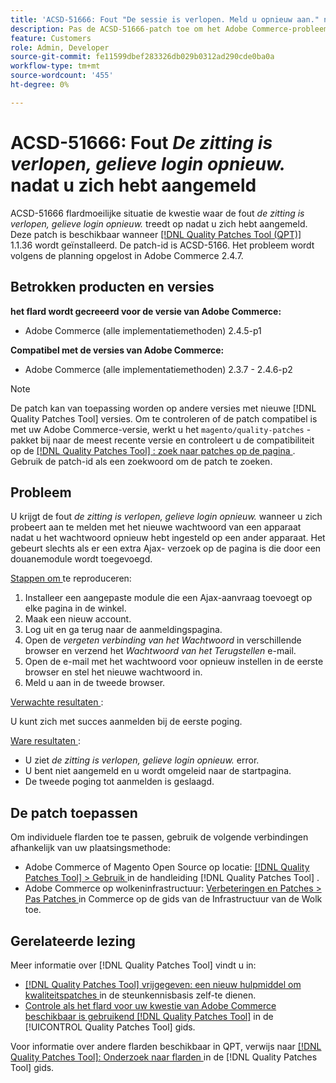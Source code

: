 ```yaml
---
title: 'ACSD-51666: Fout "De sessie is verlopen. Meld u opnieuw aan." nadat u zich hebt aangemeld'
description: Pas de ACSD-51666-patch toe om het Adobe Commerce-probleem op te lossen waarbij de fout *De sessie is verlopen. Meld u opnieuw aan.* treedt op nadat u zich hebt aangemeld.
feature: Customers
role: Admin, Developer
source-git-commit: fe11599dbef283326db029b0312ad290cde0ba0a
workflow-type: tm+mt
source-wordcount: '455'
ht-degree: 0%

---
```


# ACSD-51666: Fout *De zitting is verlopen, gelieve login opnieuw.* nadat u zich hebt aangemeld

ACSD-51666 flardmoeilijke situatie de kwestie waar de fout *de zitting is verlopen, gelieve login opnieuw.* treedt op nadat u zich hebt aangemeld. Deze patch is beschikbaar wanneer [[!DNL Quality Patches Tool (QPT)] ](https://experienceleague.adobe.com/en/docs/commerce-knowledge-base/kb/announcements/commerce-announcements/magento-quality-patches-released-new-tool-to-self-serve-quality-patches) 1.1.36 wordt geïnstalleerd. De patch-id is ACSD-5166. Het probleem wordt volgens de planning opgelost in Adobe Commerce 2.4.7.

## Betrokken producten en versies

**het flard wordt gecreeerd voor de versie van Adobe Commerce:**

* Adobe Commerce (alle implementatiemethoden) 2.4.5-p1

**Compatibel met de versies van Adobe Commerce:**

* Adobe Commerce (alle implementatiemethoden) 2.3.7 - 2.4.6-p2

>[!NOTE]
>
>De patch kan van toepassing worden op andere versies met nieuwe [!DNL Quality Patches Tool] versies. Om te controleren of de patch compatibel is met uw Adobe Commerce-versie, werkt u het `magento/quality-patches` -pakket bij naar de meest recente versie en controleert u de compatibiliteit op de [[!DNL Quality Patches Tool] : zoek naar patches op de pagina ](https://experienceleague.adobe.com/tools/commerce-quality-patches/index.html) . Gebruik de patch-id als een zoekwoord om de patch te zoeken.

## Probleem

U krijgt de fout *de zitting is verlopen, gelieve login opnieuw.* wanneer u zich probeert aan te melden met het nieuwe wachtwoord van een apparaat nadat u het wachtwoord opnieuw hebt ingesteld op een ander apparaat. Het gebeurt slechts als er een extra Ajax- verzoek op de pagina is die door een douanemodule wordt toegevoegd.

<u> Stappen om </u> te reproduceren:

1. Installeer een aangepaste module die een Ajax-aanvraag toevoegt op elke pagina in de winkel.
1. Maak een nieuw account.
1. Log uit en ga terug naar de aanmeldingspagina.
1. Open de *vergeten verbinding van het Wachtwoord* in verschillende browser en verzend het *Wachtwoord van het Terugstellen* e-mail.
1. Open de e-mail met het wachtwoord voor opnieuw instellen in de eerste browser en stel het nieuwe wachtwoord in.
1. Meld u aan in de tweede browser.

<u> Verwachte resultaten </u>:

U kunt zich met succes aanmelden bij de eerste poging.

<u> Ware resultaten </u>:

* U ziet *de zitting is verlopen, gelieve login opnieuw.* error.
* U bent niet aangemeld en u wordt omgeleid naar de startpagina.
* De tweede poging tot aanmelden is geslaagd.

## De patch toepassen

Om individuele flarden toe te passen, gebruik de volgende verbindingen afhankelijk van uw plaatsingsmethode:

* Adobe Commerce of Magento Open Source op locatie: [[!DNL Quality Patches Tool]  > Gebruik ](/help/tools/quality-patches-tool/usage.md) in de handleiding [!DNL Quality Patches Tool] .
* Adobe Commerce op wolkeninfrastructuur: [ Verbeteringen en Patches > Pas Patches ](https://experienceleague.adobe.com/docs/commerce-cloud-service/user-guide/develop/upgrade/apply-patches.html) in Commerce op de gids van de Infrastructuur van de Wolk toe.

## Gerelateerde lezing

Meer informatie over [!DNL Quality Patches Tool] vindt u in:

* [[!DNL Quality Patches Tool]  vrijgegeven: een nieuw hulpmiddel om kwaliteitspatches ](https://experienceleague.adobe.com/en/docs/commerce-knowledge-base/kb/announcements/commerce-announcements/magento-quality-patches-released-new-tool-to-self-serve-quality-patches) in de steunkennisbasis zelf-te dienen.
* [ Controle als het flard voor uw kwestie van Adobe Commerce beschikbaar is gebruikend  [!DNL Quality Patches Tool]](/help/tools/quality-patches-tool/patches-available-in-qpt/check-patch-for-magento-issue-with-magento-quality-patches.md) in de [!UICONTROL Quality Patches Tool] gids.


Voor informatie over andere flarden beschikbaar in QPT, verwijs naar [[!DNL Quality Patches Tool]: Onderzoek naar flarden ](https://experienceleague.adobe.com/tools/commerce-quality-patches/index.html) in de [!DNL Quality Patches Tool] gids.
